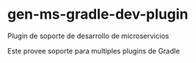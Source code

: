 # gen-ms-gradle-dev-plugin

Plugin de soporte de desarrollo de microservicios

Este provee soporte para multiples plugins de Gradle